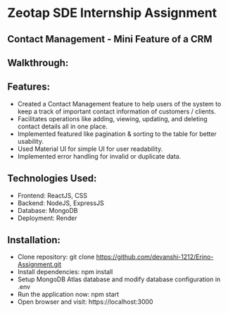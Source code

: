 # Zeotap SDE Internship Assignment
## Contact Management - Mini Feature of a CRM

## Walkthrough:

## Features:
- Created a Contact Management feature to help users of the system to keep a track of important contact information of customers / clients.
- Facilitates operations like adding, viewing, updating, and deleting contact details all in one place.
- Implemented featured like pagination & sorting to the table for better usability.
- Used Material UI for simple UI for user readability.
- Implemented error handling for invalid or duplicate data.

## Technologies Used:
- Frontend: ReactJS, CSS
- Backend: NodeJS, ExpressJS
- Database: MongoDB
- Deployment: Render

## Installation:
- Clone repository:
  git clone https://github.com/devanshi-1212/Erino-Assignment.git
- Install dependencies:
  npm install
- Setup MongoDB Atlas database and modify database configuration in .env
- Run the application now:
  npm start
- Open browser and visit:
  https://localhost:3000
